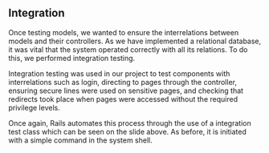 ## Integration

Once testing models, we wanted to ensure the interrelations between models and their controllers. As we have implemented a relational database, it was vital that the system operated correctly with all its relations. To do this, we performed integration testing.

Integration testing was used in our project to test components with interrelations such as login, directing to pages through the controller, ensuring secure lines were used on sensitive pages, and checking that redirects took place when pages were accessed without the required privilege levels.

Once again, Rails automates this process through the use of a integration test class which can be seen on the slide above. As before, it is initiated with a simple command in the system shell.